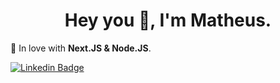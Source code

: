 
<h1 align="center">Hey you 👋, I'm Matheus.</h1>
 
💖 In love with **Next.JS & Node.JS**.

[![Linkedin Badge](https://img.shields.io/badge/-Matheus%20da%20Mata-7928Ca?style=flat-square&logo=Linkedin&logoColor=white&link=https://www.linkedin.com/in/matheus-da-mata-3875b1166/)](https://www.linkedin.com/in/matheus-da-mata-3875b1166/)
